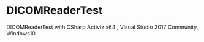 # DICOMReaderTest
 DICOMReaderTest with CSharp Activiz x64 , Visual Studio 2017 Community, Windows10
